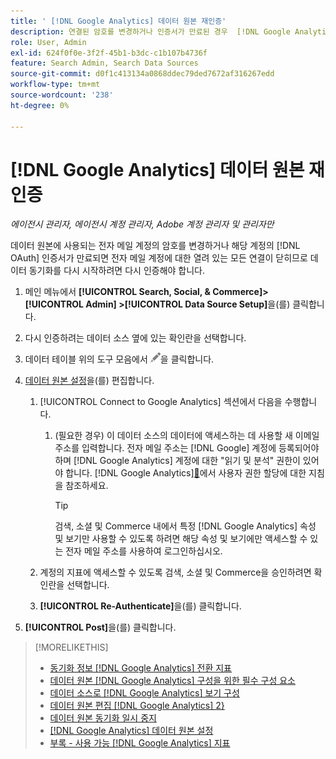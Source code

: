 ```yaml
---
title: ' [!DNL Google Analytics] 데이터 원본 재인증'
description: 연결된 암호를 변경하거나 인증서가 만료된 경우  [!DNL Google Analytics] 데이터 원본을 다시 인증하는 방법을 알아보세요.
role: User, Admin
exl-id: 624f0f0e-3f2f-45b1-b3dc-c1b107b4736f
feature: Search Admin, Search Data Sources
source-git-commit: d0f1c413134a0868ddec79ded7672af316267edd
workflow-type: tm+mt
source-wordcount: '238'
ht-degree: 0%

---
```


# [!DNL Google Analytics] 데이터 원본 재인증

*에이전시 관리자, 에이전시 계정 관리자, Adobe 계정 관리자 및 관리자만*

데이터 원본에 사용되는 전자 메일 계정의 암호를 변경하거나 해당 계정의 [!DNL OAuth] 인증서가 만료되면 전자 메일 계정에 대한 열려 있는 모든 연결이 닫히므로 데이터 동기화를 다시 시작하려면 다시 인증해야 합니다.

1. 메인 메뉴에서 **[!UICONTROL Search, Social, & Commerce]> [!UICONTROL Admin] >[!UICONTROL Data Source Setup]**&#x200B;을(를) 클릭합니다.

1. 다시 인증하려는 데이터 소스 옆에 있는 확인란을 선택합니다.

1. 데이터 테이블 위의 도구 모음에서 ![편집](/help/search-social-commerce/assets/edit.png "편집")을 클릭합니다.

1. [데이터 원본 설정](data-source-settings.md)을(를) 편집합니다.

   1. [!UICONTROL Connect to Google Analytics] 섹션에서 다음을 수행합니다.

      1. (필요한 경우) 이 데이터 소스의 데이터에 액세스하는 데 사용할 새 이메일 주소를 입력합니다. 전자 메일 주소는 [!DNL Google] 계정에 등록되어야 하며 [!DNL Google Analytics] 계정에 대한 &quot;읽기 및 분석&quot; 권한이 있어야 합니다.  [!DNL Google Analytics][&#128279;](https://support.google.com/analytics/answer/9305587)에서 사용자 권한 할당에 대한 지침을 참조하세요.

         >[!TIP]
         >
         >검색, 소셜 및 Commerce 내에서 특정 [!DNL Google Analytics] 속성 및 보기만 사용할 수 있도록 하려면 해당 속성 및 보기에만 액세스할 수 있는 전자 메일 주소를 사용하여 로그인하십시오.

   1. 계정의 지표에 액세스할 수 있도록 검색, 소셜 및 Commerce을 승인하려면 확인란을 선택합니다.

   1. **[!UICONTROL Re-Authenticate]**&#x200B;을(를) 클릭합니다.

1. **[!UICONTROL Post]**&#x200B;을(를) 클릭합니다.

>[!MORELIKETHIS]
>
>* [동기화 정보 [!DNL Google Analytics] 전환 지표](data-source-about.md)
>* [데이터 원본 [!DNL Google Analytics] 구성을 위한 필수 구성 요소](data-source-prerequisites.md)
>* [데이터 소스로  [!DNL Google Analytics] 보기 구성](data-source-configure.md)
>* [데이터 원본 편집 [!DNL Google Analytics] 2&rbrace;](data-source-edit.md)
>* [데이터 원본 동기화 일시 중지](data-source-pause.md)
>* [[!DNL Google Analytics] 데이터 원본 설정](data-source-settings.md)
>* [부록 - 사용 가능 [!DNL Google Analytics] 지표](data-source-ga-metrics.md)
